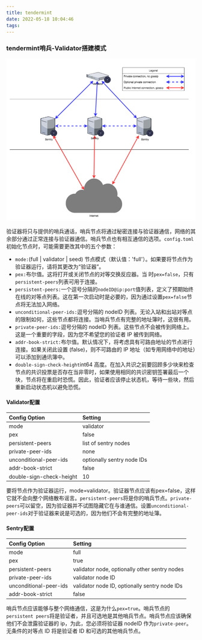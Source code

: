 ```yaml
---
title: tendermint
date: 2022-05-18 10:04:46
tags:
---
```


### tendermint哨兵-Validator搭建模式

![](tendermint\1.png)

验证器将只与提供的哨兵通话，哨兵节点将通过秘密连接与验证器通信，网络的其余部分通过正常连接与验证器通信。哨兵节点也有相互通信的选项。`config.toml`初始化节点时，可能需要更改其中的五个参数：

- `mode:`(full | validator | seed) 节点模式（默认值：'full'）。如果要将节点作为验证器运行，请将其更改为“验证器”。
- `pex:`布尔值。这将打开或关闭节点的对等交换反应器。当 时`pex=false`，只有`persistent-peers`列表可用于连接。
- `persistent-peers:`一个逗号分隔的`nodeID@ip:port`值列表，定义了预期始终在线的对等点列表。这在第一次启动时是必要的，因为通过设置`pex=false`节点将无法加入网络。
- `unconditional-peer-ids:`逗号分隔的 nodeID 列表。无论入站和出站对等点的限制如何，这些节点都将连接。当哨兵节点有完整的地址簿时，这很有用。
- `private-peer-ids:`逗号分隔的 nodeID 列表。这些节点不会被传到网络上。这是一个重要的字段，因为您不希望您的验证者 IP 被传到网络。
- `addr-book-strict:`布尔值。默认情况下，将考虑具有可路由地址的节点进行连接。如果关闭此设置 (false)，则不可路由的 IP 地址（如专用网络中的地址）可以添加到通讯簿中。
- `double-sign-check-height`int64 高度。在加入共识之前要回顾多少块来检查节点的共识投票是否存在当非零时，如果使用相同的共识密钥签署最后一个块，节点将在重启时恐慌。因此，验证者应该停止状态机，等待一些块，然后重新启动状态机以避免恐慌。

#### Validator配置

| Config Option            | Setting                    |
| :----------------------- | :------------------------- |
| mode                     | validator                  |
| pex                      | false                      |
| persistent-peers         | list of sentry nodes       |
| private-peer-ids         | none                       |
| unconditional-peer-ids   | optionally sentry node IDs |
| addr-book-strict         | false                      |
| double-sign-check-height | 10                         |

要将节点作为验证器运行，mode=validator。验证器节点应该有pex=false，这样它就不会向整个网络散布谣言。`persistent-peers`将是你的哨兵节点。`private-peers`可以留空，因为验证器并不试图隐藏它在与谁通信。设置`unconditional-peer-ids`对于验证器来说是可选的，因为他们不会有完整的地址簿。

#### Sentry配置

| Config Option          | Setting                                       |
| :--------------------- | :-------------------------------------------- |
| mode                   | full                                          |
| pex                    | true                                          |
| persistent-peers       | validator node, optionally other sentry nodes |
| private-peer-ids       | validator node ID                             |
| unconditional-peer-ids | validator node ID, optionally sentry node IDs |
| addr-book-strict       | false                                         |

哨兵节点应该能够与整个网络通信，这是为什么`pex=true`。哨兵节点的`persistent peers`将是验证者，并且可选地是其他哨兵节点。哨兵节点应该确保他们不会泄露验证器的 ip，为此，您必须将验证器 nodeID 作为`private-peer`。无条件的对等点 ID 将是验证者 ID 和可选的其他哨兵节点。